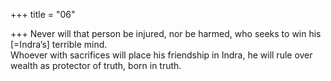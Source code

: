 +++
title = "06"

+++
Never will that person be injured, nor be harmed, who seeks to win his  [=Indra’s] terrible mind.  
Whoever with sacrifices will place his friendship in Indra, he will rule  over wealth as protector of truth, born in truth.  